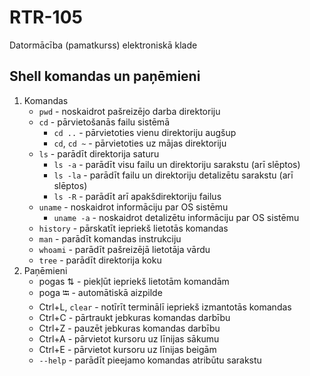 # RTR-105
Datormācība (pamatkurss) elektroniskā klade

## Shell komandas un paņēmieni
1. Komandas
   - ```pwd``` - noskaidrot pašreizējo darba direktoriju
   - ```cd``` - pārvietošanās failu sistēmā
	 - ```cd ..``` - pārvietoties vienu direktoriju augšup
	 - ```cd```, ```cd ~``` - pārvietoties uz mājas direktoriju
   - ```ls``` - parādīt direktorija saturu
     - ```ls -a``` - parādīt visu failu un direktoriju sarakstu (arī slēptos)
	 - ```ls -la``` - parādīt failu un direktoriju detalizētu sarakstu (arī slēptos)
	 - ```ls -R``` - parādīt arī apakšdirektoriju failus
   - ```uname``` - noskaidrot informāciju par OS sistēmu
     - ```uname -a``` - noskaidrot detalizētu informāciju par OS sistēmu
   - ```history``` - pārskatīt iepriekš lietotās komandas
   - ```man``` - parādīt komandas instrukciju
   - ```whoami``` - parādīt pašreizējā lietotāja vārdu
   - ```tree``` - parādīt direktorija koku
2. Paņēmieni
   - pogas &#8645; - piekļūt iepriekš lietotām komandām
   - poga &#11134; - automātiskā aizpilde
   - Ctrl+L, ```clear``` - notīrīt terminālī iepriekš izmantotās komandas
   - Ctrl+C - pārtraukt jebkuras komandas darbību
   - Ctrl+Z - pauzēt jebkuras komandas darbību
   - Ctrl+A - pārvietot kursoru uz līnijas sākumu
   - Ctrl+E - pārvietot kursoru uz līnijas beigām
   - ```--help``` - parādīt pieejamo komandas atribūtu sarakstu
